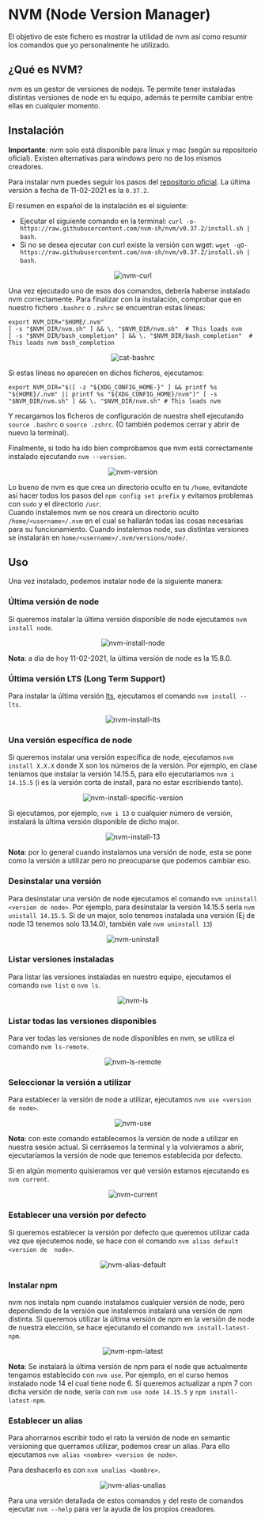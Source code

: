 # NVM (Node Version Manager)

El objetivo de este fichero es mostrar la utilidad de nvm así como resumir los comandos que yo personalmente he utilizado.

## ¿Qué es NVM?
nvm es un gestor de versiones de nodejs. Te permite tener instaladas distintas versiones de node en tu equipo, además te permite cambiar entre ellas en cualquier momento.

## Instalación 
**Importante**: nvm solo está disponible para linux y mac (según su repositorio oficial). Existen alternativas para windows pero no de los mismos creadores.  
  
Para instalar nvm puedes seguir los pasos del [repositorio oficial](https://github.com/nvm-sh/nvm). La última versión a fecha de 11-02-2021 es la `0.37.2`.

El resumen en español de la instalación es el siguiente:
- Ejecutar el siguiente comando en la terminal: `curl -o- https://raw.githubusercontent.com/nvm-sh/nvm/v0.37.2/install.sh | bash`.
- Si no se desea ejecutar con curl existe la versión con wget: `wget -qO- https://raw.githubusercontent.com/nvm-sh/nvm/v0.37.2/install.sh | bash`.
  
<div align="center">  

![nvm-curl](./images/nvm-curl.gif)

</div>

Una vez ejecutado uno de esos dos comandos, debería haberse instalado nvm correctamente. Para finalizar con la instalación, comprobar que en nuestro fichero `.bashrc` o `.zshrc` se encuentran estas líneas:    

```
export NVM_DIR="$HOME/.nvm"
[ -s "$NVM_DIR/nvm.sh" ] && \. "$NVM_DIR/nvm.sh"  # This loads nvm
[ -s "$NVM_DIR/bash_completion" ] && \. "$NVM_DIR/bash_completion"  # This loads nvm bash_completion
```
<div align="center">

![cat-bashrc](./images/cat-bashrc.gif)  

</div>

Si estas líneas no aparecen en dichos ficheros, ejecutamos:

`export NVM_DIR="$([ -z "${XDG_CONFIG_HOME-}" ] && printf %s "${HOME}/.nvm" || printf %s "${XDG_CONFIG_HOME}/nvm")"
[ -s "$NVM_DIR/nvm.sh" ] && \. "$NVM_DIR/nvm.sh" # This loads nvm`


Y recargamos los ficheros de configuración de nuestra shell ejecutando `source .bashrc` o `source .zshrc`. (O también podemos cerrar y abrir de nuevo la terminal).  

Finalmente, si todo ha ido bien comprobamos que nvm está correctamente instalado ejecutando `nvm --version`.

<div align="center">

![nvm-version](./images/nvm-version.gif)

</div>

Lo bueno de nvm es que crea un directorio oculto en tu `/home`, evitandote así hacer todos los pasos del `npm config set prefix` y evitamos problemas con `sudo` y el directorio `/usr`.  
Cuando instalemos nvm se nos creará un directorio oculto `/home/<username>/.nvm` en el cual se hallarán todas las cosas necesarias para su funcionamiento. Cuando instalemos node, sus distintas versiones se instalarán en `home/<username>/.nvm/versions/node/`. 

## Uso
Una vez instalado, podemos instalar node de la siguiente manera:  

### Última versión de node
Si queremos instalar la última versión disponible de node ejecutamos `nvm install node`.  

<div align="center">

![nvm-install-node](./images/nvm-install-node.gif)

</div>

**Nota**: a día de hoy 11-02-2021, la última versión de node es la 15.8.0.  

### Última versión LTS (Long Term Support)
Para instalar la última versión [lts](https://es.wikipedia.org/wiki/Soporte_de_largo_plazo), ejecutamos el comando `nvm install --lts`.  

<div align="center">

![nvm-install-lts](images/nvm-install-lts.gif)

</div>

### Una versión específica de node
Si queremos instalar una versión específica de node, ejecutamos `nvm install X.X.X` donde X son los números de la versión. Por ejemplo, en clase teníamos que instalar la versión 14.15.5, para ello ejecutariamos `nvm i 14.15.5`  (i es la versión corta de install, para no estar escribiendo tanto).  

<div align="center">

![nvm-install-specific-version](./images/nvm-install-specific-version.gif)

</div>

Si ejecutamos, por ejemplo, `nvm i 13` o cualquier número de versión, instalará la última versión disponible de dicho major.  

<div align="center">

![nvm-install-13](./images/nvm-install-13.gif) 

</div>

**Nota**: por lo general cuando instalamos una versión de node, esta se pone como la versión a utilizar pero no preocuparse que podemos cambiar eso. 

### Desinstalar una versión
Para desinstalar una versión de node ejecutamos el comando `nvm uninstall <version de node>`. Por ejemplo, para desinstalar la versión 14.15.5 sería `nvm unistall 14.15.5`. Si de un major, solo tenemos instalada una versión (Ej de node 13 tenemos solo 13.14.0), también vale `nvm uninstall 13`)

<div align="center">

![nvm-uninstall](images/nvm-uninstall.gif)

</div>

### Listar versiones instaladas
Para listar las versiones instaladas en nuestro equipo, ejecutamos el comando `nvm list` o `nvm ls`.

<div align="center">

![nvm-ls](images/nvm-ls.gif) 

</div>

### Listar todas las versiones disponibles
Para ver todas las versiones de node disponibles en nvm, se utiliza el comando `nvm ls-remote`.  

<div align="center">

![nvm-ls-remote](./images/nvm-ls-remote.gif)

</div>

### Seleccionar la versión a utilizar
Para establecer la versión de node a utilizar, ejecutamos `nvm use <version de node>`.  

<div align="center">

![nvm-use](./images/nvm-use.gif)

</div>

**Nota**: con este comando establecemos la versión de node a utilizar en nuestra sesión actual. Si cerrásemos la terminal y la volvieramos a abrir, ejecutaríamos la versión de node que tenemos establecida por defecto.

Si en algún momento quisieramos ver qué versión estamos ejecutando es `nvm current`.

<div align="center">

![nvm-current](./images/nvm-current.gif)

</div>

### Establecer una versión por defecto
Si queremos establecer la versión por defecto que queremos utilizar cada vez que ejecutemos node, se hace con el comando `nvm alias default <version de  node>`.  


<div align="center">

![nvm-alias-default](./images/nvm-alias-default.gif)

</div>

### Instalar npm
nvm nos instala npm cuando instalamos cualquier versión de node, pero dependiendo de la versión que instalemos instalará una versión de npm distinta. Si queremos utilizar la última versión de npm en la versión de node de nuestra elección, se hace ejecutando el comando `nvm install-latest-npm`.  

<div align="center">

![nvm-npm-latest](./images/nvm-npm-latest.gif)

</div>

**Nota**: Se instalará la última versión de npm para el node que actualmente tengamos establecido con `nvm use`. Por ejemplo, en el curso hemos instalado node 14 el cual tiene node 6. Si queremos actualizar a npm 7 con dicha versión de node, sería con `nvm use node 14.15.5` y `npm install-latest-npm`.   

### Establecer un alias
Para ahorrarnos escribir todo el rato la versión de node en semantic versioning que querramos utilizar, podemos crear un alias. Para ello ejecutamos `nvm alias <nombre> <version de node>`.

Para deshacerlo es con `nvm unalias <bombre>`.

<div align="center">

![nvm-alias-unalias](./images/nvm-alias-unalias.gif)

</div>

Para una versión detallada de estos comandos y del resto de comandos ejecutar `nvm --help` para ver la ayuda de los propios creadores.
